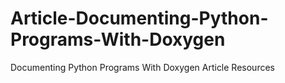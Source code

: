 # Article-Documenting-Python-Programs-With-Doxygen
Documenting Python Programs With Doxygen Article Resources
